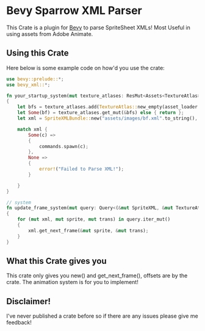 # Bevy Sparrow XML Parser

This Crate is a plugin for [Bevy](https://bevyengine.org/) to parse SpriteSheet XMLs! Most Useful in using assets from Adobe Animate.

## Using this Crate

Here below is some example code on how'd you use the crate:

```rust ignore
use bevy::prelude::*;
use bevy_xml::*;

fn your_startup_system(mut texture_atlases: ResMut<Assets<TextureAtlas>>, asset_loader: Res<AssetServer>)
{
    let bfs = texture_atlases.add(TextureAtlas::new_empty(asset_loader.load("images/bf.png"), Vec2::new(8192.0, 4096.0))); // handle
    let Some(bf) = texture_atlases.get_mut(&bfs) else { return };
    let xml = SpriteXMLBundle::new("assets/images/bf.xml".to_string(), &bfs, bf);

    match xml {
        Some(c) =>
        {
            commands.spawn(c);
        },
        None =>
        {
            error!("Failed to Parse XML!");
        }

    }
}

// system
fn update_frame_system(mut query: Query<(&mut SpriteXML, &mut TextureAtlasSprite, &mut Transform), With<SpriteXML>>)
{
    for (mut xml, mut sprite, mut trans) in query.iter_mut()
    {
        xml.get_next_frame(&mut sprite, &mut trans);
    }
}
```

## What this Crate gives you

This crate only gives you new() and get_next_frame(), offsets are by the crate. The animation system is for you to implement!

## Disclaimer!

I've never published a crate before so if there are any issues please give me feedback!